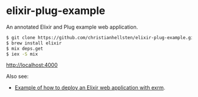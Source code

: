 # elixir-plug-example

An annotated Elixir and Plug example web application.

```bash
$ git clone https://github.com/christianhellsten/elixir-plug-example.git
$ brew install elixir
$ mix deps.get
$ iex -S mix
```

[http://localhost:4000](http://localhost:4000)


Also see:
- [Example of how to deploy an Elixir web application with exrm](https://snippets.aktagon.com/snippets/777-elixir-deployment).
